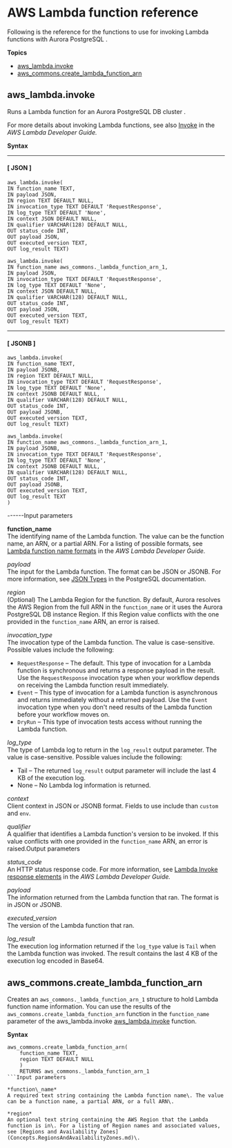 # AWS Lambda function reference<a name="PostgreSQL-Lambda-functions"></a>

Following is the reference for the functions to use for invoking Lambda functions with Aurora PostgreSQL \.

**Topics**
+ [aws\_lambda\.invoke](#aws_lambda.invoke)
+ [aws\_commons\.create\_lambda\_function\_arn](#aws_commons.create_lambda_function_arn)

## aws\_lambda\.invoke<a name="aws_lambda.invoke"></a>

Runs a Lambda function for an Aurora PostgreSQL DB cluster \.

For more details about invoking Lambda functions, see also [Invoke](https://docs.aws.amazon.com/lambda/latest/dg/API_Invoke.html) in the *AWS Lambda Developer Guide\.*

**Syntax**

------
#### [ JSON ]

```
aws_lambda.invoke(
IN function_name TEXT,
IN payload JSON,
IN region TEXT DEFAULT NULL,
IN invocation_type TEXT DEFAULT 'RequestResponse',
IN log_type TEXT DEFAULT 'None',
IN context JSON DEFAULT NULL,
IN qualifier VARCHAR(128) DEFAULT NULL,
OUT status_code INT,
OUT payload JSON,
OUT executed_version TEXT,
OUT log_result TEXT)
```

```
aws_lambda.invoke(
IN function_name aws_commons._lambda_function_arn_1,
IN payload JSON,
IN invocation_type TEXT DEFAULT 'RequestResponse',
IN log_type TEXT DEFAULT 'None',
IN context JSON DEFAULT NULL,
IN qualifier VARCHAR(128) DEFAULT NULL,
OUT status_code INT,
OUT payload JSON,
OUT executed_version TEXT,
OUT log_result TEXT)
```

------
#### [ JSONB ]

```
aws_lambda.invoke(
IN function_name TEXT,
IN payload JSONB,
IN region TEXT DEFAULT NULL,
IN invocation_type TEXT DEFAULT 'RequestResponse',
IN log_type TEXT DEFAULT 'None',
IN context JSONB DEFAULT NULL,
IN qualifier VARCHAR(128) DEFAULT NULL,
OUT status_code INT,
OUT payload JSONB,
OUT executed_version TEXT,
OUT log_result TEXT)
```

```
aws_lambda.invoke(
IN function_name aws_commons._lambda_function_arn_1,
IN payload JSONB,
IN invocation_type TEXT DEFAULT 'RequestResponse',
IN log_type TEXT DEFAULT 'None',
IN context JSONB DEFAULT NULL,
IN qualifier VARCHAR(128) DEFAULT NULL,
OUT status_code INT,
OUT payload JSONB,
OUT executed_version TEXT,
OUT log_result TEXT
)
```

------Input parameters

**function\_name**  
The identifying name of the Lambda function\. The value can be the function name, an ARN, or a partial ARN\. For a listing of possible formats, see [ Lambda function name formats](https://docs.aws.amazon.com/lambda/latest/dg/API_Invoke.html#API_Invoke_RequestParameters) in the *AWS Lambda Developer Guide\.*

*payload*  
The input for the Lambda function\. The format can be JSON or JSONB\. For more information, see [JSON Types](https://www.postgresql.org/docs/current/datatype-json.html) in the PostgreSQL documentation\.

*region*  
\(Optional\) The Lambda Region for the function\. By default, Aurora resolves the AWS Region from the full ARN in the `function_name` or it uses the Aurora PostgreSQL DB instance Region\. If this Region value conflicts with the one provided in the `function_name` ARN, an error is raised\.

*invocation\_type*  
The invocation type of the Lambda function\. The value is case\-sensitive\. Possible values include the following:  
+ `RequestResponse` – The default\. This type of invocation for a Lambda function is synchronous and returns a response payload in the result\. Use the `RequestResponse` invocation type when your workflow depends on receiving the Lambda function result immediately\. 
+ `Event` – This type of invocation for a Lambda function is asynchronous and returns immediately without a returned payload\. Use the `Event` invocation type when you don't need results of the Lambda function before your workflow moves on\.
+ `DryRun` – This type of invocation tests access without running the Lambda function\. 

*log\_type*  
The type of Lambda log to return in the `log_result` output parameter\. The value is case\-sensitive\. Possible values include the following:  
+ Tail – The returned `log_result` output parameter will include the last 4 KB of the execution log\. 
+ None – No Lambda log information is returned\.

*context*  
Client context in JSON or JSONB format\. Fields to use include than `custom` and `env`\.

*qualifier*  
A qualifier that identifies a Lambda function's version to be invoked\. If this value conflicts with one provided in the `function_name` ARN, an error is raised\.Output parameters

*status\_code*  
An HTTP status response code\. For more information, see [Lambda Invoke response elements](https://docs.aws.amazon.com/lambda/latest/dg/API_Invoke.html#API_Invoke_ResponseElements) in the *AWS Lambda Developer Guide\.*

*payload*  
The information returned from the Lambda function that ran\. The format is in JSON or JSONB\.

*executed\_version*  
The version of the Lambda function that ran\.

*log\_result*  
The execution log information returned if the `log_type` value is `Tail` when the Lambda function was invoked\. The result contains the last 4 KB of the execution log encoded in Base64\.

## aws\_commons\.create\_lambda\_function\_arn<a name="aws_commons.create_lambda_function_arn"></a>

Creates an `aws_commons._lambda_function_arn_1` structure to hold Lambda function name information\. You can use the results of the `aws_commons.create_lambda_function_arn` function in the `function_name` parameter of the aws\_lambda\.invoke [aws\_lambda\.invoke](#aws_lambda.invoke) function\. 

**Syntax**

```
aws_commons.create_lambda_function_arn(
    function_name TEXT,
    region TEXT DEFAULT NULL
    )
    RETURNS aws_commons._lambda_function_arn_1
```Input parameters

*function\_name*  
A required text string containing the Lambda function name\. The value can be a function name, a partial ARN, or a full ARN\.

*region*  
An optional text string containing the AWS Region that the Lambda function is in\. For a listing of Region names and associated values, see [Regions and Availability Zones](Concepts.RegionsAndAvailabilityZones.md)\.